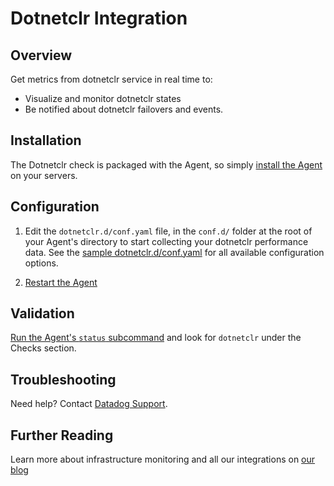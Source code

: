 # Dotnetclr Integration

## Overview

Get metrics from dotnetclr service in real time to:

* Visualize and monitor dotnetclr states
* Be notified about dotnetclr failovers and events.

## Installation

The Dotnetclr check is packaged with the Agent, so simply [install the Agent][1] on your servers.

## Configuration

1. Edit the `dotnetclr.d/conf.yaml` file, in the `conf.d/` folder at the root of your Agent's directory to start collecting your dotnetclr performance data. 
    See the [sample dotnetclr.d/conf.yaml][2] for all available configuration options.

2. [Restart the Agent][5]

## Validation

[Run the Agent's `status` subcommand][2] and look for `dotnetclr` under the Checks section.

## Troubleshooting
Need help? Contact [Datadog Support][3].

## Further Reading
Learn more about infrastructure monitoring and all our integrations on [our blog][4]


[1]: https://app.datadoghq.com/account/settings#agent
[2]: https://docs.datadoghq.com/agent/faq/agent-commands/#agent-status-and-information
[3]: http://docs.datadoghq.com/help/
[4]: https://www.datadoghq.com/blog/
[5]: https://docs.datadoghq.com/agent/faq/agent-commands/#start-stop-restart-the-agent
